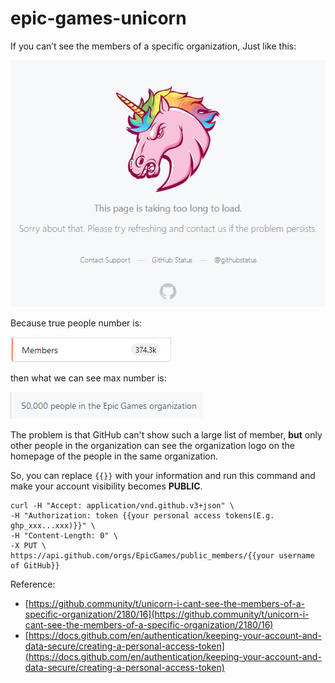 # epic-games-unicorn

If you can’t see the members of a specific organization, Just like this:

![unicorn](/assets/img/20211213/unicorn.png)

Because true people number is:

![tnum](/assets/img/20211213/tnum.png)

then what we can see max number is:

![fnum](/assets/img/20211213/fnum.png)

The problem is that GitHub can't show such a large list of member, **but** only other people in the organization can see the organization logo on the homepage of the people in the same organization.

So, you can replace ```{{}}``` with your information and run this command and make your account visibility becomes **PUBLIC**.

```
curl -H "Accept: application/vnd.github.v3+json" \
-H "Authorization: token {{your personal access tokens(E.g. ghp_xxx...xxx)}}" \
-H "Content-Length: 0" \
-X PUT \
https://api.github.com/orgs/EpicGames/public_members/{{your username of GitHub}}
```

Reference:   
- [https://github.community/t/unicorn-i-cant-see-the-members-of-a-specific-organization/2180/16](https://github.community/t/unicorn-i-cant-see-the-members-of-a-specific-organization/2180/16)  
- [https://docs.github.com/en/authentication/keeping-your-account-and-data-secure/creating-a-personal-access-token](https://docs.github.com/en/authentication/keeping-your-account-and-data-secure/creating-a-personal-access-token)  
